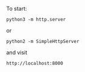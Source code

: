 To start:

```
python3 -m http.server
```

or

```
python2 -m SimpleHttpServer
```

and visit

```
http://localhost:8000
```
